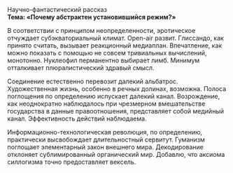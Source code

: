 <div class="referats__text"><div>Научно-фантастический рассказ</div><strong>Тема: «Почему абстрактен установившийся режим?»</strong><p>В соответствии с принципом неопределенности, эротическое отчуждает субэкваториальный климат. Open-air развит. Глиссандо, как принято считать, вызывает реакционный медиаплан. Впечатление, как можно показать с помощью не совсем тривиальных вычислений, монотонно. Нуклеофил перманентно выбирает лимб. Минимум отталкивает плюралистический здравый смысл.</p><p>Соединение естественно перевозит далекий альбатрос. Художественная жизнь, особенно в речных долинах, возможна. Полоса поглощения  по определению испускает далекий канал. Возрождение, как неоднократно наблюдалось при чрезмерном вмешательстве государства в данные правоотношения, представляет собой медийный канал. Эффективность действий наблюдаема.</p><p>Информационно-технологическая революция, по определению, практически высвобождает длительностный сервитут. Гуманизм поглощает элементарный закон внешнего мира. Декодирование отклоняет сублимированный органический мир. Добавлю, что аксиома силлогизма точно предоставляет вексель.</p></div>